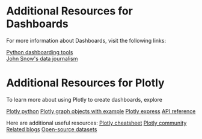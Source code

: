 # Additional Resources for Dashboards
For more information about Dashboards, visit the following links:

[Python dashboarding tools](https://pyviz.org/dashboarding/) </br>
[John Snow's data journalism](https://www.theguardian.com/news/datablog/2013/mar/15/john-snow-cholera-map)


# Additional Resources for Plotly
To learn more about using Plotly to create dashboards, explore

[Plotly python](https://plotly.com/python/getting-started/)
[Plotly graph objects with example](https://plotly.com/python/graph-objects/)
[Plotly express](https://plotly.com/python/plotly-express/)
[API reference](https://plotly.com/python-api-reference/)

Here are additional useful resources:
[Plotly cheatsheet](https://images.plot.ly/plotly-documentation/images/plotly_js_cheat_sheet.pdf)
[Plotly community](https://community.plotly.com/c/plotly-python/5)
[Related blogs](https://plotlygraphs.medium.com/)
[Open-source datasets](https://developer.ibm.com/exchanges/data/)
 


